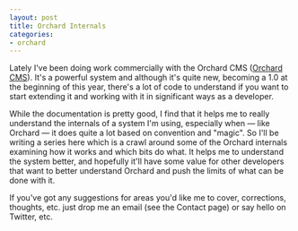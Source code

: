 ```yaml
---
layout: post
title: Orchard Internals
categories:
- orchard
---
```


Lately I've been doing work commercially with the Orchard CMS ([Orchard CMS][]). It's a powerful system and although it's quite new, becoming a 1.0 at the beginning of this year, there's a lot of code to understand if you want to start extending it and working with it in significant ways as a developer. 

While the documentation is pretty good, I find that it helps me to really understand the internals of a system I'm using, especially when &mdash; like Orchard &mdash; it does quite a lot based on convention and "magic". So I'll be writing a series here which is a crawl around some of the Orchard internals examining how it works and which bits do what. It helps me to understand the system better, and hopefully it'll have some value for other developers that want to better understand Orchard and push the limits of what can be done with it.

If you've got any suggestions for areas you'd like me to cover, corrections, thoughts, etc. just drop me an email (see the Contact page) or say hello on Twitter, etc.

[Orchard CMS]: http://www.orchardproject.net
